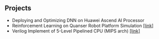 ## Projects

<ul style="margin:0 0 5px;">
  <li><autocolor>Deploying and Optimizing DNN on Huawei Ascend AI Processor</autocolor></li>
  <li><autocolor>Reinforcement Learning on Quanser Robot Platform Simulation <a href="https://github.com/yifanlu0227/SJTU-EI339-Teamwork">[link]</a></autocolor></li>
  <li><autocolor>Verilog Implement of 5-Level Pipelined CPU (MIPS arch) <a href="https://github.com/yifanlu0227/EI332-SJTU-2020">[link]</a></autocolor></li>
</ul>

